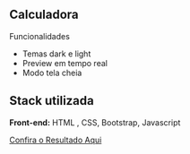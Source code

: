
## Calculadora 
  Funcionalidades

- Temas dark e light
- Preview em tempo real
- Modo tela cheia



## Stack utilizada

**Front-end:** HTML , CSS, Bootstrap, Javascript

<a href= 'https://saldanha97.github.io/Calculadora/'>Confira o Resultado Aqui</a>
